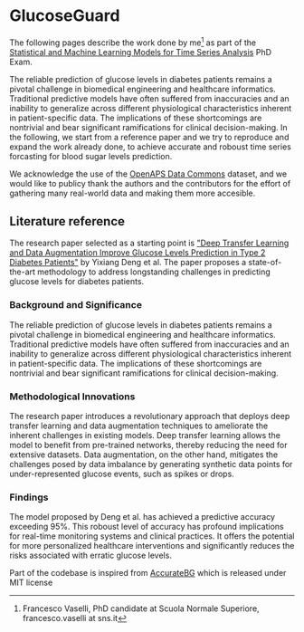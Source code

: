 # GlucoseGuard

The following pages describe the work done by me[^1] as part of the [Statistical and Machine Learning Models for Time Series Analysis](https://www.sns.it/en/corsoinsegnamento/statistical-and-machine-learning-models-time-series-analysis) PhD Exam.

The reliable prediction of glucose levels in diabetes patients remains a pivotal challenge in biomedical engineering and healthcare informatics. Traditional predictive models have often suffered from inaccuracies and an inability to generalize across different physiological characteristics inherent in patient-specific data. The implications of these shortcomings are nontrivial and bear significant ramifications for clinical decision-making.
In the following, we start from a reference paper and we try to reproduce and expand the work already done, to achieve accurate and roboust time series forcasting for blood sugar levels prediction.

We acknowledge the use of the [OpenAPS Data Commons](https://openaps.org/outcomes/data-commons/) dataset, and we would like to publicy thank the authors and the contributors for the effort of gathering many real-world data and making them more accesible.


## Literature reference

The research paper selected as a starting point is ["Deep Transfer Learning and Data Augmentation Improve Glucose Levels Prediction in Type 2 Diabetes Patients"](https://www.nature.com/articles/s41746-021-00480-x) by Yixiang Deng et al. The paper proposes a state-of-the-art methodology to address longstanding challenges in predicting glucose levels for diabetes patients.

### Background and Significance

The reliable prediction of glucose levels in diabetes patients remains a pivotal challenge in biomedical engineering and healthcare informatics. Traditional predictive models have often suffered from inaccuracies and an inability to generalize across different physiological characteristics inherent in patient-specific data. The implications of these shortcomings are nontrivial and bear significant ramifications for clinical decision-making.

### Methodological Innovations

The research paper introduces a revolutionary approach that deploys deep transfer learning and data augmentation techniques to ameliorate the inherent challenges in existing models. Deep transfer learning allows the model to benefit from pre-trained networks, thereby reducing the need for extensive datasets. Data augmentation, on the other hand, mitigates the challenges posed by data imbalance by generating synthetic data points for under-represented glucose events, such as spikes or drops.

### Findings

The model proposed by Deng et al. has achieved a predictive accuracy exceeding 95%. This roboust level of accuracy has profound implications for real-time monitoring systems and clinical practices. It offers the potential for more personalized healthcare interventions and significantly reduces the risks associated with erratic glucose levels.


Part of the codebase is inspired from [AccurateBG](https://github.com/yixiangD/AccurateBG/tree/main) which is released under MIT license

[^1]: Francesco Vaselli, PhD candidate at Scuola Normale Superiore, francesco.vaselli at sns.it